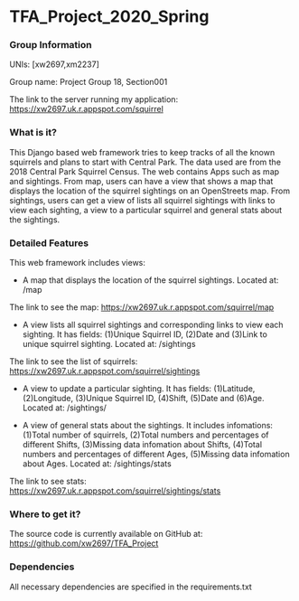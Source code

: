 # TFA_Project_2020_Spring

### Group Information
UNIs: [xw2697,xm2237]

Group name: Project Group 18, Section001

The link to the server running my application: https://xw2697.uk.r.appspot.com/squirrel

### What is it?
This Django based web framework tries to keep tracks of all the known squirrels and plans to start with Central Park. 
The data used are from the 2018 Central Park Squirrel Census. The web contains Apps such as map and sightings. 
From map, users can have a view that shows a map that displays the location of the squirrel sightings on an OpenStreets map.
From sightings, users can get a view of lists all squirrel sightings with links to view each sighting, a view to
a particular squirrel and general stats about the sightings.


### Detailed Features
This web framework includes views:

* A map that displays the location of the squirrel sightings. Located at: /map

The link to see the map: https://xw2697.uk.r.appspot.com/squirrel/map

* A view lists all squirrel sightings and corresponding links to view each sighting. 
It has fields: (1)Unique Squirrel ID, (2)Date and (3)Link to unique squirrel sighting. Located at: /sightings

The link to see the list of squirrels: https://xw2697.uk.r.appspot.com/squirrel/sightings

* A view to update a particular sighting. It has fields: (1)Latitude, (2)Longitude, (3)Unique Squirrel ID, (4)Shift, 
(5)Date and (6)Age. Located at: /sightings/<unique-squirrel-id>

* A view of general stats about the sightings. It includes infomations: (1)Total number of squirrels, 
(2)Total numbers and percentages of different Shifts, (3)Missing data infomation about Shifts,
(4)Total numbers and percentages of different Ages, (5)Missing data infomation about Ages.
Located at: /sightings/stats

The link to see stats: https://xw2697.uk.r.appspot.com/squirrel/sightings/stats


### Where to get it?
The source code is currently available on GitHub at: https://github.com/xw2697/TFA_Project


### Dependencies
All necessary dependencies are specified in the requirements.txt
